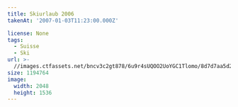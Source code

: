 ```yaml
---
title: Skiurlaub 2006
takenAt: '2007-01-03T11:23:00.000Z'

license: None
tags:
  - Suisse
  - Ski
url: >-
  //images.ctfassets.net/bncv3c2gt878/6u9r4sUQOO2UoYGC1Tlomo/8d7d7aa5d2345ad21bc8f4ecfa4ad689/skiurlaub-2006_4560278206_o
size: 1194764
image:
  width: 2048
  height: 1536
---
```

